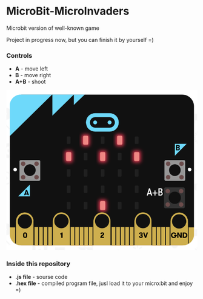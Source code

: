 # MicroBit-MicroInvaders
Microbit version of well-known game

Project in progress now, but you can finish it by yourself =)

### Controls
* **A**   - move left
* **B**   - move right
* **A+B**   - shoot

![screenshoot](https://github.com/GreyLabsDev/MicroBit-MicroInvaders/blob/master/screen.png)

### Inside this repository
* **.js file**   - sourse code
* **.hex file**  - compiled program file, jusl load it to your micro:bit and enjoy =)
